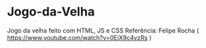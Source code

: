 # Jogo-da-Velha
Jogo da velha feito com HTML, JS e CSS  Referência: Felipe Rocha ( https://www.youtube.com/watch?v=0EiX9c4vzRs )
